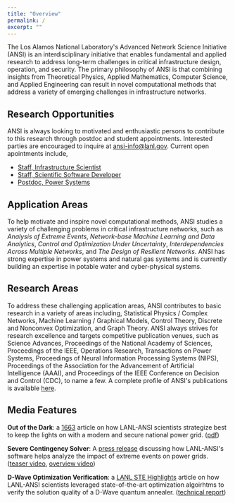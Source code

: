```yaml
---
title: "Overview"
permalink: /
excerpt: ""
---
```


The Los Alamos National Laboratory's Advanced Network Science Initiative (ANSI) is an interdisciplinary initiative that enables fundamental and applied research to address long-term challenges in critical infrastructure design, operation, and security. The primary philosophy of ANSI is that combining insights from Theoretical Physics, Applied Mathematics, Computer Science, and Applied Engineering can result in novel computational methods that address a variety of emerging challenges in infrastructure networks.


## Research Opportunities

ANSI is always looking to motivated and enthusiastic persons to contribute to this research through postdoc and student appointments.  Interested parties are encouraged to inquire at [ansi-info@lanl.gov](mailto:ansi-info@lanl.gov).  Current open apointments include,
* [Staff, Infrastructure Scientist](https://lanl.jobs/los-alamos-nm/infrastructure-scientist-scientsit-23/78231D15F1EB43B7A49FF65D6E282A48/job/)
* [Staff, Scientific Software Developer](https://lanl.jobs/los-alamos-nm/information-sciences-and-modeling-software-developer-software-developer-2/716622E581BE4D0EB1BDAF07C7A5FD4F/job/)
* [Postdoc, Power Systems](https://lanl.jobs/los-alamos-nm/electrical-power-system-modeling-postdoc/2A42BA3C2BA64014A7E9949DBD923DE0/job/)

## Application Areas

To help motivate and inspire novel computational methods, ANSI studies a variety of challenging problems in critical infrastructure networks, such as _Analysis of Extreme Events_, _Network-base Machine Learning and Data Analytics_, _Control and Optimization Under Uncertainty_, _Interdependencies Across Multiple Networks_, and _The Design of Resilient Networks_.  ANSI has strong expertise in power systems and natural gas systems and is currently building an expertise in potable water and cyber-physical systems.


## Research Areas

To address these challenging application areas, ANSI contributes to basic research in a variety of areas including, Statistical Physics / Complex Networks, Machine Learning / Graphical Models, Control Theory, Discrete and Nonconvex Optimization, and Graph Theory.  ANSI always strives for research excellence and targets competitive publication venues, such as Science Advances, Proceedings of the National Academy of Sciences, Proceedings of the IEEE, Operations Research, Transactions on Power Systems, Proceedings of Neural Information Processing Systems (NIPS), Proceedings of the Association for the Advancement of Artificial Intelligence (AAAI), and Proceedings of the IEEE Conference on Decision and Control (CDC), to name a few.  A complete profile of ANSI's publications is available [here](https://scholar.google.com/citations?user=7CYmS6IAAAAJ).

## Media Features
**Out of the Dark**: a [1663](https://www.lanl.gov/discover/publications/1663/2019-february/out-of-the-dark.php) article on how LANL-ANSI scientists strategize best to keep the lights on with a modern and secure national power grid. ([pdf](https://www.lanl.gov/discover/publications/1663/2019-february/_assets/docs/1663-33-OutOfTheDark.pdf))

**Severe Contingency Solver**: A [press release](https://www.lanl.gov/discover/news-release-archive/2019/April/0409-software-predicts-extreme-events.php) discussing how LANL-ANSI's software helps analyze the impact of extreme events on power grids. ([teaser video](https://youtu.be/RvWjIXvcmOY), [overview video](https://youtu.be/toLSJX_swFU))

**D-Wave Optimization Verification**: a [LANL STE Highlights](https://www.lanl.gov/science-innovation/science-highlights/2019/2019-12.php#Analytics,IntelligenceandTechnology-1) article on how LANL-ANSI scientists leveraged state-of-the-art optimization algoirhtms to verify the solution quality of a D-Wave quantum annealer.  ([technical report](https://link.springer.com/chapter/10.1007/978-3-030-19212-9_11))
